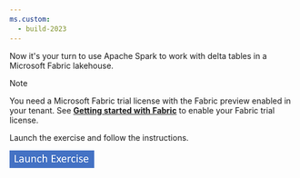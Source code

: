 ```yaml
---
ms.custom:
  - build-2023
---
```

Now it's your turn to use Apache Spark to work with delta tables in a Microsoft Fabric lakehouse.

> [!NOTE]
> You need a Microsoft Fabric trial license with the Fabric preview enabled in your tenant. See [**Getting started with Fabric**](https://learn.microsoft.com/fabric/get-started/fabric-trial) to enable your Fabric trial license.

Launch the exercise and follow the instructions.

[![Button to launch exercise.](../media/launch-exercise.png)](https://aka.ms/mslearn-fabric-delta?azure-portal=true)
